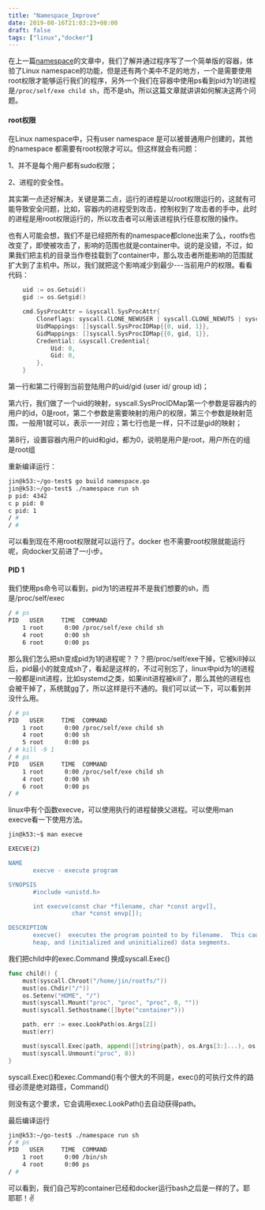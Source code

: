 ```yaml
---
title: "Namespace_Improve"
date: 2019-08-16T21:03:23+08:00
draft: false
tags: ["linux","docker"]
---
```


在上一篇[namespace](https://caijinken.github.io/linux/namespace/)的文章中，我们了解并通过程序写了一个简单版的容器，体验了Linux namespace的功能，但是还有两个美中不足的地方，一个是需要使用root权限才能够运行我们的程序，另外一个我们在容器中使用ps看到pid为1的进程是`/proc/self/exe child sh`，而不是sh。所以这篇文章就讲讲如何解决这两个问题。

#### root权限

在Linux namespace中，只有user namespace 是可以被普通用户创建的，其他的namespace 都需要有root权限才可以。但这样就会有问题：

1、并不是每个用户都有sudo权限；

2、进程的安全性。

其实第一点还好解决，关键是第二点，运行的进程是以root权限运行的，这就有可能导致安全问题，比如，容器内的进程受到攻击，控制权到了攻击者的手中，此时的进程是用root权限运行的，所以攻击者可以用该进程执行任意权限的操作。

也有人可能会想，我们不是已经把所有的namespace都clone出来了么，rootfs也改变了，即使被攻击了，影响的范围也就是container中。说的是没错，不过，如果我们把主机的目录当作卷挂载到了container中，那么攻击者所能影响的范围就扩大到了主机中。所以，我们就把这个影响减少到最少---当前用户的权限。看看代码：

```go
	uid := os.Getuid()
	gid := os.Getgid()

	cmd.SysProcAttr = &syscall.SysProcAttr{
		Cloneflags: syscall.CLONE_NEWUSER | syscall.CLONE_NEWUTS | syscall.CLONE_NEWNS | syscall.CLONE_NEWIPC | syscall.CLONE_NEWNET | syscall.CLONE_NEWPID,
		UidMappings: []syscall.SysProcIDMap{{0, uid, 1}},
		GidMappings: []syscall.SysProcIDMap{{0, gid, 1}},
		Credential: &syscall.Credential{
			Uid: 0,
			Gid: 0,
		},
	}
```

第一行和第二行得到当前登陆用户的uid/gid (user id/ group id)；

第六行，我们做了一个uid的映射，syscall.SysProcIDMap第一个参数是容器内的用户的id，0是root，第二个参数是需要映射的用户的权限，第三个参数是映射范围，一般用1就可以，表示一一对应；第七行也是一样，只不过是gid的映射；

第8行，设置容器内用户的uid和gid，都为0，说明是用户是root，用户所在的组是root组

重新编译运行：

```bash
jin@k53:~/go-test$ go build namespace.go 
jin@k53:~/go-test$ ./namespace run sh
p pid: 4342
c p pid: 0
c pid: 1
/ # 
/ # 
```

可以看到现在不用root权限就可以运行了。docker 也不需要root权限就能运行呢，向docker又前进了一小步。



#### PID 1

我们使用ps命令可以看到，pid为1的进程并不是我们想要的sh，而是/proc/self/exec

```bash
/ # ps
PID   USER     TIME  COMMAND
    1 root      0:00 /proc/self/exe child sh
    4 root      0:00 sh
    6 root      0:00 ps
```

那么我们怎么把sh变成pid为1的进程呢？？？把/proc/self/exe干掉，它被kill掉以后，pid最小的就变成sh了，看起是这样的，不过可别忘了，linux中pid为1的进程一般都是init进程，比如systemd之类，如果init进程被kill了，那么其他的进程也会被干掉了，系统就gg了，所以这样是行不通的。我们可以试一下，可以看到并没什么用。

```bash
/ # ps
PID   USER     TIME  COMMAND
    1 root      0:00 /proc/self/exe child sh
    4 root      0:00 sh
    5 root      0:00 ps
/ # kill -9 1
/ # ps
PID   USER     TIME  COMMAND
    1 root      0:00 /proc/self/exe child sh
    4 root      0:00 sh
    6 root      0:00 ps
/ # 
```

linux中有个函数execve，可以使用执行的进程替换父进程。可以使用man execve看一下使用方法。

```bash
jin@k53:~$ man execve

EXECVE(2)                                                                                Linux Programmer's Manual                                                                               EXECVE(2)

NAME
       execve - execute program

SYNOPSIS
       #include <unistd.h>

       int execve(const char *filename, char *const argv[],
                  char *const envp[]);

DESCRIPTION
       execve()  executes the program pointed to by filename.  This causes the program that is currently being run by the calling process to be replaced with a new program, with newly initialized stack,
       heap, and (initialized and uninitialized) data segments.
```

我们把child中的exec.Command 换成syscall.Exec()

```go
func child() {
	must(syscall.Chroot("/home/jin/rootfs/"))
	must(os.Chdir("/"))
	os.Setenv("HOME", "/")
	must(syscall.Mount("proc", "proc", "proc", 0, ""))
	must(syscall.Sethostname([]byte("container")))

	path, err := exec.LookPath(os.Args[2])
	must(err)

	must(syscall.Exec(path, append([]string{path}, os.Args[3:]...), os.Environ())) 
	must(syscall.Unmount("proc", 0))
}
```

syscall.Exec()和exec.Command()有个很大的不同是，exec()的可执行文件的路径必须是绝对路径，Command()

则没有这个要求，它会调用exec.LookPath()去自动获得path。

最后编译运行

```bash
jin@k53:~/go-test$ ./namespace run sh
/ # ps
PID   USER     TIME  COMMAND
    1 root      0:00 /bin/sh
    4 root      0:00 ps
/ # 

```

可以看到，我们自己写的container已经和docker运行bash之后是一样的了。耶耶耶！✌️